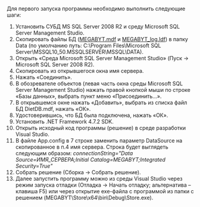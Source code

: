 Для первого запуска программы необходимо выполнить следующие шаги:
1. Установить СУБД MS SQL Server 2008 R2 и среду Microsoft SQL Server Management Studio.
2. Скопировать файлы БД ([MEGABYT.mdf](https://drive.google.com/file/d/1jDCWOzMrUa0lmK---3JVgxoqU4hyp2uD/view?usp=sharing) и [MEGABYT_log.ldf](https://drive.google.com/file/d/1o2xL_2HkVkZXFtXWYYtFnoZ-hzXZOCbg/view?usp=sharing)) в папку Data (по умолчанию путь: C:\Program Files\Microsoft SQL Server\MSSQL10_50.MSSQLSERVER\MSSQL\DATA).
3. Открыть «Среда Microsoft SQL Server Management Studio» (Пуск -> Microsoft SQL Server 2008 R2).
4. Скопировать из открывшегося окна имя сервера.
5. Нажать «Соединить».
6. В обозревателе объектов (левая часть окна среды Microsoft SQL Server Management Studio) нажать правой кнопкой мыши по строке «Базы данных», выбрать пункт меню «Присоединить...».
7. В открывшемся окне нажать «Добавить», выбрать из списка файл БД DietDB.mdf, нажать «ОК».
8. Удостоверившись, что БД была подключена, нажать «ОК».
9. Установить .NET Framework 4.7.2 SDK.
10. Открыть исходный код программы (решение) в среде разработки Visual Studio.
11. В файле App.config в 7 строке заменить параметр DataSource на скопированное в п.4 имя сервера. Строка будет выглядеть следующим образом: *connectionString="Data Source=ИМЯ_СЕРВЕРА;Initial Catalog=MEGABYT;Integrated Security=True"*
12. Собрать решение (Сборка -> Собрать решение).
13. Далее запустить программу можно из среды Visual Studio через режим запуска отладки (Отладка -> Начать отладку; альтернатива – клавиша F5) или через открытие exe-файла с программой из папки с решением (MEGABYT\Store\x64\bin\Debug\Store.exe).
